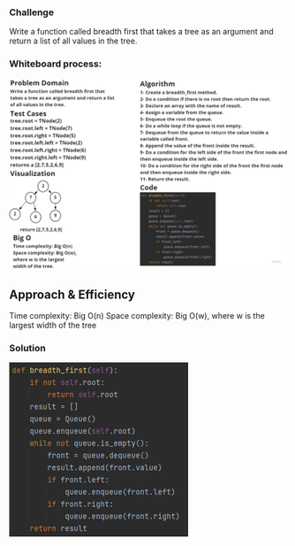 ### Challenge
Write a function called breadth first that takes a tree as an argument and return a list of all values in the tree.

### Whiteboard process:
![breadth](Untitled%20(4).jpg)

## Approach & Efficiency
Time complexity: Big O(n)
Space complexity: Big O(w), where w is the largest width of the tree

### Solution
![breadth1](breadth.png)


